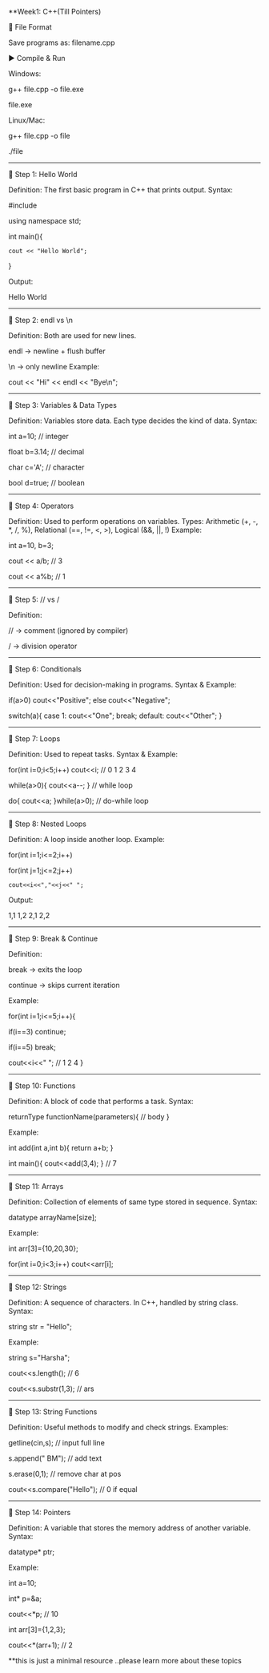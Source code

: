   **Week1: C++(Till Pointers)

📂 File Format

Save programs as: filename.cpp


▶️ Compile & Run

Windows:

g++ file.cpp -o file.exe

file.exe

Linux/Mac:

g++ file.cpp -o file

./file



---

🔹 Step 1: Hello World

Definition: The first basic program in C++ that prints output.
Syntax:

#include <iostream>

using namespace std;

int main(){

    cout << "Hello World";
    
}

Output:


Hello World


---

🔹 Step 2: endl vs \n

Definition: Both are used for new lines.

endl → newline + flush buffer

\n → only newline
Example:


cout << "Hi" << endl << "Bye\n";


---

🔹 Step 3: Variables & Data Types

Definition: Variables store data. Each type decides the kind of data.
Syntax:

int a=10;    // integer

float b=3.14; // decimal

char c='A';   // character

bool d=true;  // boolean



---

🔹 Step 4: Operators

Definition: Used to perform operations on variables.
Types: Arithmetic (+, -, *, /, %), Relational (==, !=, <, >), Logical (&&, ||, !)
Example:

int a=10, b=3;

cout << a/b;   // 3

cout << a%b;   // 1




---

🔹 Step 5: // vs /

Definition:

// → comment (ignored by compiler)

/ → division operator



---

🔹 Step 6: Conditionals

Definition: Used for decision-making in programs.
Syntax & Example:

if(a>0) cout<<"Positive";
else cout<<"Negative";

switch(a){
  case 1: cout<<"One"; break;
  default: cout<<"Other";
}


---

🔹 Step 7: Loops

Definition: Used to repeat tasks.
Syntax & Example:

for(int i=0;i<5;i++) cout<<i; // 0 1 2 3 4

while(a>0){ cout<<a--; }         // while loop

do{ cout<<a; }while(a>0);        // do-while loop



---

🔹 Step 8: Nested Loops

Definition: A loop inside another loop.
Example:

for(int i=1;i<=2;i++)

  for(int j=1;j<=2;j++)
  
    cout<<i<<","<<j<<" ";
    

Output:

1,1 1,2 2,1 2,2


---

🔹 Step 9: Break & Continue

Definition:

break → exits the loop


continue → skips current iteration

Example:


for(int i=1;i<=5;i++){

  if(i==3) continue;
  
  if(i==5) break;
  
  cout<<i<<" "; // 1 2 4
}


---

🔹 Step 10: Functions

Definition: A block of code that performs a task.
Syntax:

returnType functionName(parameters){
   // body
}

Example:

int add(int a,int b){ return a+b; }

int main(){ cout<<add(3,4); } // 7


---

🔹 Step 11: Arrays

Definition: Collection of elements of same type stored in sequence.
Syntax:

datatype arrayName[size];

Example:

int arr[3]={10,20,30};

for(int i=0;i<3;i++) cout<<arr[i];


---

🔹 Step 12: Strings

Definition: A sequence of characters. In C++, handled by string class.
Syntax:

string str = "Hello";

Example:

string s="Harsha";

cout<<s.length();   // 6

cout<<s.substr(1,3); // ars


---

🔹 Step 13: String Functions

Definition: Useful methods to modify and check strings.
Examples:

getline(cin,s);             // input full line

s.append(" BM");            // add text

s.erase(0,1);               // remove char at pos

cout<<s.compare("Hello");   // 0 if equal


---

🔹 Step 14: Pointers

Definition: A variable that stores the memory address of another variable.
Syntax:

datatype* ptr;

Example:

int a=10;

int* p=&a;

cout<<*p;   // 10

int arr[3]={1,2,3};

cout<<*(arr+1); // 2




**this is just a minimal resource ..please learn more about these topics 
